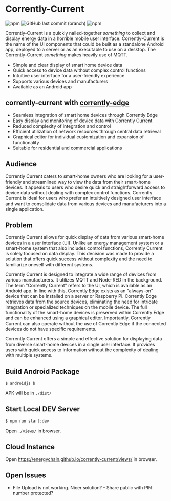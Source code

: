 # Corrently-Current
![npm](https://img.shields.io/npm/dy/corrently-cloud)
![GitHub last commit (branch)](https://img.shields.io/github/last-commit/energychain/corrently-current/main)
![npm](https://img.shields.io/npm/v/corrently-current)

Corrently-Current is a quickly nailed-together *something* to collect and display energy data in a horrible mobile user interface. Corrently-Current is the name of the UI  components that could be built as a standalone Android app, deployed to a server or as an executable to use on a desktop. The Corrently-Current *something* makes heavily use of MQTT.

- Simple and clear display of smart home device data
- Quick access to device data without complex control functions
- Intuitive user interface for a user-friendly experience
- Supports various devices and manufacturers
- Available as an Android app

## corrently-current with [corrently-edge](https://github.com/energychain/corrently-edge)
- Seamless integration of smart home devices through Corrently Edge
- Easy display and monitoring of device data with Corrently Current
- Reduced complexity of integration and control
- Efficient utilization of network resources through central data retrieval
- Graphical editor for individual customization and expansion of functionality
- Suitable for residential and commercial applications



## Audience

Corrently Current caters to smart-home owners who are looking for a user-friendly and streamlined way to view the data from their smart-home devices. It appeals to users who desire quick and straightforward access to device data without dealing with complex control functions. Corrently Current is ideal for users who prefer an intuitively designed user interface and want to consolidate data from various devices and manufacturers into a single application.

## Problem

Corrently Current allows for quick display of data from various smart-home devices in a user interface (UI). Unlike an energy management system or a smart-home system that also includes control functions, Corrently Current is solely focused on data display. This decision was made to provide a solution that offers quick success without complexity and the need to familiarize oneself with different systems.

Corrently Current is designed to integrate a wide range of devices from various manufacturers. It utilizes MQTT and Node-RED in the background. The term "Corrently Current" refers to the UI, which is available as an Android app. In line with this, Corrently Edge exists as an "always-on" device that can be installed on a server or Raspberry Pi. Corrently Edge retrieves data from the source devices, eliminating the need for intricate integration or specialized techniques on the mobile device. The full functionality of the smart-home devices is preserved within Corrently Edge and can be enhanced using a graphical editor. Importantly, Corrently Current can also operate without the use of Corrently Edge if the connected devices do not have specific requirements.

Corrently Current offers a simple and effective solution for displaying data from diverse smart-home devices in a single user interface. It provides users with quick access to information without the complexity of dealing with multiple systems.


## Build Android Package
```bash
$ androidjs b
```
APK will be in `./dist/`

## Start Local DEV Server
```bash
$ npm run start:dev
```
Open `./views/` in browser.

## Cloud Instance
Open https://energychain.github.io/corrently-current/views/ in browser.

## Open Issues
- File Upload is not working. Nicer solution? - Share public with PIN number protected?
